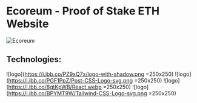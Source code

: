# Ecoreum - Proof of Stake ETH Website

![Ecoreum](https://i.ibb.co/tLbBhR5/main.png)

## Technologies: 

![logo](https://i.ibb.co/PZ9xQ7x/logo-with-shadow.png =250x250) ![logo](https://i.ibb.co/PGF1PpZ/Post-CSS-Logo-svg.png =250x250) ![logo](https://i.ibb.co/8gtKpWB/React.webp =250x250) ![logo](https://i.ibb.co/BPYMT9W/Tailwind-CSS-Logo-svg.png =250x250)








